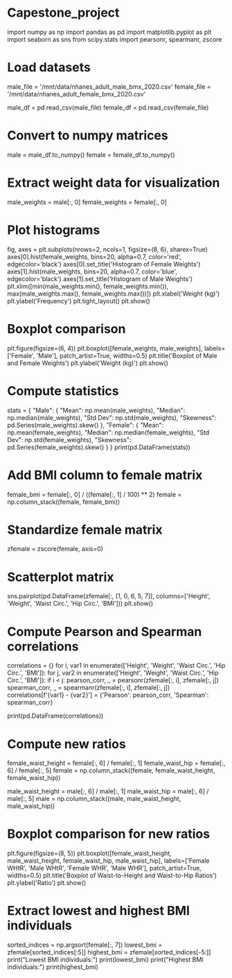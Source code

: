 # Capestone_project
import numpy as np
import pandas as pd
import matplotlib.pyplot as plt
import seaborn as sns
from scipy.stats import pearsonr, spearmanr, zscore

# Load datasets
male_file = '/mnt/data/nhanes_adult_male_bmx_2020.csv'
female_file = '/mnt/data/nhanes_adult_female_bmx_2020.csv'

male_df = pd.read_csv(male_file)
female_df = pd.read_csv(female_file)

# Convert to numpy matrices
male = male_df.to_numpy()
female = female_df.to_numpy()

# Extract weight data for visualization
male_weights = male[:, 0]
female_weights = female[:, 0]

# Plot histograms
fig, axes = plt.subplots(nrows=2, ncols=1, figsize=(8, 6), sharex=True)
axes[0].hist(female_weights, bins=20, alpha=0.7, color='red', edgecolor='black')
axes[0].set_title('Histogram of Female Weights')
axes[1].hist(male_weights, bins=20, alpha=0.7, color='blue', edgecolor='black')
axes[1].set_title('Histogram of Male Weights')
plt.xlim([min(male_weights.min(), female_weights.min()), max(male_weights.max(), female_weights.max())])
plt.xlabel('Weight (kg)')
plt.ylabel('Frequency')
plt.tight_layout()
plt.show()

# Boxplot comparison
plt.figure(figsize=(6, 4))
plt.boxplot([female_weights, male_weights], labels=['Female', 'Male'], patch_artist=True, widths=0.5)
plt.title('Boxplot of Male and Female Weights')
plt.ylabel('Weight (kg)')
plt.show()

# Compute statistics
stats = {
    "Male": {
        "Mean": np.mean(male_weights),
        "Median": np.median(male_weights),
        "Std Dev": np.std(male_weights),
        "Skewness": pd.Series(male_weights).skew()
    },
    "Female": {
        "Mean": np.mean(female_weights),
        "Median": np.median(female_weights),
        "Std Dev": np.std(female_weights),
        "Skewness": pd.Series(female_weights).skew()
    }
}
print(pd.DataFrame(stats))

# Add BMI column to female matrix
female_bmi = female[:, 0] / ((female[:, 1] / 100) ** 2)
female = np.column_stack((female, female_bmi))

# Standardize female matrix
zfemale = zscore(female, axis=0)

# Scatterplot matrix
sns.pairplot(pd.DataFrame(zfemale[:, [1, 0, 6, 5, 7]], columns=['Height', 'Weight', 'Waist Circ.', 'Hip Circ.', 'BMI']))
plt.show()

# Compute Pearson and Spearman correlations
correlations = {}
for i, var1 in enumerate(['Height', 'Weight', 'Waist Circ.', 'Hip Circ.', 'BMI']):
    for j, var2 in enumerate(['Height', 'Weight', 'Waist Circ.', 'Hip Circ.', 'BMI']):
        if i < j:
            pearson_corr, _ = pearsonr(zfemale[:, i], zfemale[:, j])
            spearman_corr, _ = spearmanr(zfemale[:, i], zfemale[:, j])
            correlations[f'{var1} - {var2}'] = {'Pearson': pearson_corr, 'Spearman': spearman_corr}

print(pd.DataFrame(correlations))

# Compute new ratios
female_waist_height = female[:, 6] / female[:, 1]
female_waist_hip = female[:, 6] / female[:, 5]
female = np.column_stack((female, female_waist_height, female_waist_hip))

male_waist_height = male[:, 6] / male[:, 1]
male_waist_hip = male[:, 6] / male[:, 5]
male = np.column_stack((male, male_waist_height, male_waist_hip))

# Boxplot comparison for new ratios
plt.figure(figsize=(8, 5))
plt.boxplot([female_waist_height, male_waist_height, female_waist_hip, male_waist_hip],
            labels=['Female WHtR', 'Male WHtR', 'Female WHR', 'Male WHR'], patch_artist=True, widths=0.5)
plt.title('Boxplot of Waist-to-Height and Waist-to-Hip Ratios')
plt.ylabel('Ratio')
plt.show()

# Extract lowest and highest BMI individuals
sorted_indices = np.argsort(female[:, 7])
lowest_bmi = zfemale[sorted_indices[:5]]
highest_bmi = zfemale[sorted_indices[-5:]]
print("Lowest BMI individuals:")
print(lowest_bmi)
print("Highest BMI individuals:")
print(highest_bmi)
